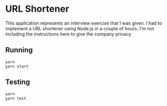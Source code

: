 # URL Shortener

This application represents an interview exercise that I was given. I had to implement a URL shortener using Node.js in a couple of hours. I'm not including the instructions here to give the company privacy.

## Running
```
yarn
yarn start
```

## Testing
```
yarn
yarn test
```


